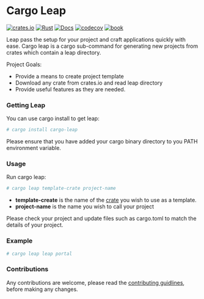 Cargo Leap
====

[![crates.io](https://img.shields.io/crates/v/cargo-leap.svg)](https://crates.io/crates/cargo-leap)
[![Rust](https://github.com/daniel-samson/cargo-leap/workflows/Rust/badge.svg?branch=master)](https://github.com/daniel-samson/cargo-leap/actions)
[![Docs](https://docs.rs/cargo-leap/badge.svg?version=0.1.0)](https://docs.rs/leap/0.1.0/cargo-leap/)
[![codecov](https://codecov.io/gh/daniel-samson/cargo-leap/branch/master/graph/badge.svg)](https://codecov.io/gh/daniel-samson/cargo-leap)
[![book](https://img.shields.io/badge/Book-Master-blue)](https://leap.rs/book/version/master/introduction/)

Leap pass the setup for your project and craft applications quickly with ease. Cargo leap is a cargo sub-command for generating new projects from crates which contain a leap directory.

Project Goals:
- Provide a means to create project template
- Download any crate from crates.io and read leap directory
- Provide useful features as they are needed.


### Getting Leap

You can use cargo install to get leap:
```bash
# cargo install cargo-leap
```
Please ensure that you have added your cargo binary directory to you PATH environment variable.


### Usage

Run cargo leap:
```bash
# cargo leap template-crate project-name
```

- **template-create** is the name of the [crate](https://crates.io/) you wish to use as a template.
- **project-name** is the name you wish to call your project

Please check your project and update files such as cargo.toml to match the details of your project.

### Example

```bash
# cargo leap leap portal
```


### Contributions

Any contributions are welcome, please read the [contributing guidlines](CONTRIBUTING.md), before making any changes.

